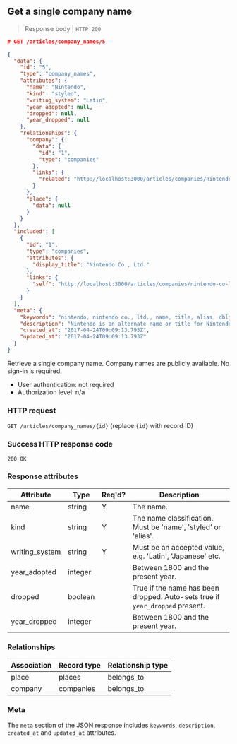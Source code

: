 ## <a name="company_names_show"></a>Get a single company name

> Response body | `HTTP 200`

```JSON
# GET /articles/company_names/5

{
  "data": {
    "id": "5",
    "type": "company_names",
    "attributes": {
      "name": "Nintendo",
      "kind": "styled",
      "writing_system": "Latin",
      "year_adopted": null,
      "dropped": null,
      "year_dropped": null
    },
    "relationships": {
      "company": {
        "data": {
          "id": "1",
          "type": "companies"
        },
        "links": {
          "related": "http://localhost:3000/articles/companies/nintendo-co-ltd"
        }
      },
      "place": {
        "data": null
      }
    }
  },
  "included": [
    {
      "id": "1",
      "type": "companies",
      "attributes": {
        "display_title": "Nintendo Co., Ltd."
      },
      "links": {
        "self": "http://localhost:3000/articles/companies/nintendo-co-ltd"
      }
    }
  ],
  "meta": {
    "keywords": "nintendo, nintendo co., ltd., name, title, alias, dbljump, video games, pc games, gaming",
    "description": "Nintendo is an alternate name or title for Nintendo Co., Ltd.. Learn more at Dbljump, the video game reference.",
    "created_at": "2017-04-24T09:09:13.793Z",
    "updated_at": "2017-04-24T09:09:13.793Z"
  }
}
```

Retrieve a single company name. Company names are publicly available. No sign-in is required.

* User authentication: not required
* Authorization level: n/a

### HTTP request

`GET /articles/company_names/{id}` (replace `{id}` with record ID)

### Success HTTP response code

`200 OK`

### <a name="company_names_response_attrs"></a>Response attributes

Attribute | Type | Req'd? | Description
--------- | ---- | ------ | -----------
name | string | Y | The name.
kind | string | Y | The name classification. Must be 'name', 'styled' or 'alias'.
writing_system | string | Y | Must be an accepted value, e.g. 'Latin', 'Japanese' etc.
year_adopted | integer | | Between 1800 and the present year.
dropped | boolean | | True if the name has been dropped. Auto-sets true if `year_dropped` present.
year_dropped | integer | | Between 1800 and the present year.

### Relationships

Association | Record type | Relationship type
------------ | ---------- | -----------------
place | places | belongs_to
company | companies | belongs_to

### Meta

The `meta` section of the JSON response includes `keywords`, `description`, `created_at` and `updated_at` attributes.
